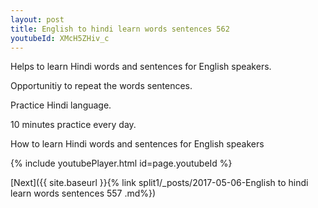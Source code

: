 ```yaml
---
layout: post
title: English to hindi learn words sentences 562 
youtubeId: XMcH5ZHiv_c
---
```

 
 
Helps to learn Hindi words and sentences for English speakers.

Opportunitiy to repeat the words sentences. 

Practice Hindi language. 
 
10 minutes practice every day. 
 
How to learn Hindi words and sentences for English speakers 
 
{% include youtubePlayer.html id=page.youtubeId %}
 
 
[Next]({{ site.baseurl }}{% link  split1/_posts/2017-05-06-English to hindi learn words sentences 557 .md%})
 
